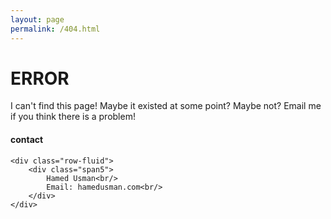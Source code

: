 ```yaml
---
layout: page
permalink: /404.html
---
```


# ERROR

I can't find this page! Maybe it existed at some point? Maybe not? Email me if you think there is a problem!

<div class="container">
<h4><a name="contact"></a>contact</h4>

    <div class="row-fluid">
        <div class="span5">
            Hamed Usman<br/>
            Email: hamedusman.com<br/>
        </div>
    </div>
</div>

